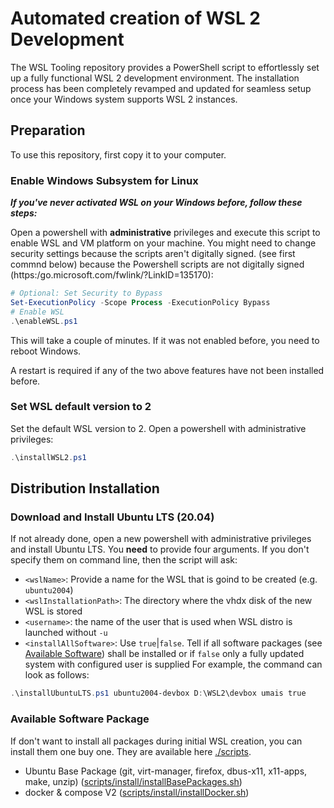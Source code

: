 Automated creation of WSL 2 Development
===

The WSL Tooling repository provides a PowerShell script to effortlessly set up a fully functional WSL 2 development environment. The installation process has been completely revamped and updated for seamless setup once your Windows system supports WSL 2 instances.


## Preparation
To use this repository, first copy it to your computer.

### Enable Windows Subsystem for Linux
***If you've never activated WSL on your Windows before, follow these steps:*** 

Open a powershell with **administrative** privileges and execute this script to enable WSL and VM platform on your machine.
You might need to change security settings because the scripts aren't digitally signed. (see first commnd below) because the Powershell scripts are not digitally signed (https:/go.microsoft.com/fwlink/?LinkID=135170):
```powershell
# Optional: Set Security to Bypass
Set-ExecutionPolicy -Scope Process -ExecutionPolicy Bypass
# Enable WSL
.\enableWSL.ps1
```
This will take a couple of minutes. If it was not enabled before, you need to reboot Windows.

A restart is required if any of the two above features have not been installed before.

### Set WSL default version to 2

Set the default WSL version to 2. Open a powershell with administrative privileges:
```powershell
.\installWSL2.ps1
```

## Distribution Installation

### Download and Install Ubuntu LTS (20.04)
If not already done, open a new powershell with administrative privileges and install Ubuntu LTS. You **need** to provide four arguments. If you don't specify them on command line, then the script will ask:
- `<wslName>`: Provide a name for the WSL that is goind to be created (e.g. `ubuntu2004`)
- `<wslInstallationPath>`: The directory where the vhdx disk of the new WSL is stored
- `<username>`: the name of the user that is used when WSL distro is launched without `-u`
- `<installAllSoftware>`: Use `true`|`false`. Tell if all software packages (see [Available Software](#Available-Software)) shall be installed or if `false` only a fully updated system with configured user is supplied
For example, the command can look as follows:
```powershell
.\installUbuntuLTS.ps1 ubuntu2004-devbox D:\WSL2\devbox umais true
```

### Available Software Package
If don't want to install all packages during initial WSL creation, you can install them one buy one. They are available here [./scripts](./scripts).
- Ubuntu Base Package (git, virt-manager, firefox, dbus-x11, x11-apps, make, unzip) ([scripts/install/installBasePackages.sh](./scripts/install/installBasePackages.sh))
- docker & compose V2 ([scripts/install/installDocker.sh](./scripts/install/installDocker.sh))
